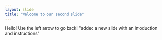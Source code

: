 ```yaml
---
layout: slide
title: "Welcome to our second slide"
---
```

Hello!
Use the left arrow to go back!
"added a new slide with an intoduction and instructions"
